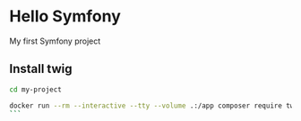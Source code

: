 # Hello Symfony

My first Symfony project

## Install twig

````bash
cd my-project

docker run --rm --interactive --tty --volume .:/app composer require twig
```
